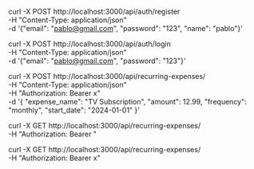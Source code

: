 curl -X POST http://localhost:3000/api/auth/register \
-H "Content-Type: application/json" \
-d '{"email": "pablo@gmail.com", "password": "123", "name": "pablo"}'

curl -X POST http://localhost:3000/api/auth/login \
-H "Content-Type: application/json" \
-d '{"email": "pablo@gmail.com", "password": "123"}'   

curl -X POST http://localhost:3000/api/recurring-expenses/ \
-H "Content-Type: application/json" \
-H "Authorization: Bearer x" \
-d '{
  "expense_name": "TV Subscription",
  "amount": 12.99,
  "frequency": "monthly",
  "start_date": "2024-01-01"
}'

curl -X GET http://localhost:3000/api/recurring-expenses/ \
-H "Authorization: Bearer "

curl -X GET http://localhost:3000/api/recurring-expenses/ \
-H "Authorization: Bearer x"
